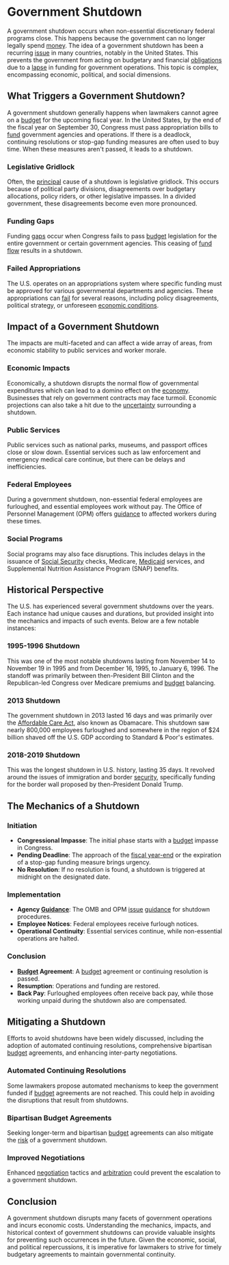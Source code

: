 # Government Shutdown

A government shutdown occurs when non-essential discretionary federal programs close. This happens because the government can no longer legally spend [money](../m/money.md). The idea of a government shutdown has been a recurring [issue](../i/issue.md) in many countries, notably in the United States. This prevents the government from acting on budgetary and financial [obligations](../o/obligation.md) due to a [lapse](../l/lapse.md) in funding for government operations. This topic is complex, encompassing economic, political, and social dimensions.

## What Triggers a Government Shutdown?

A government shutdown generally happens when lawmakers cannot agree on a [budget](../b/budget.md) for the upcoming fiscal year. In the United States, by the end of the fiscal year on September 30, Congress must pass appropriation bills to [fund](../f/fund.md) government agencies and operations. If there is a deadlock, continuing resolutions or stop-gap funding measures are often used to buy time. When these measures aren't passed, it leads to a shutdown.

### Legislative Gridlock

Often, the [principal](../p/principal.md) cause of a shutdown is legislative gridlock. This occurs because of political party divisions, disagreements over budgetary allocations, policy riders, or other legislative impasses. In a divided government, these disagreements become even more pronounced.

### Funding Gaps

Funding [gaps](../g/gap.md) occur when Congress fails to pass [budget](../b/budget.md) legislation for the entire government or certain government agencies. This ceasing of [fund flow](../f/fund_flow.md) results in a shutdown.

### Failed Appropriations

The U.S. operates on an appropriations system where specific funding must be approved for various governmental departments and agencies. These appropriations can [fail](../f/fail.md) for several reasons, including policy disagreements, political strategy, or unforeseen [economic conditions](../e/economic_conditions.md).

## Impact of a Government Shutdown

The impacts are multi-faceted and can affect a wide array of areas, from economic stability to public services and worker morale. 

### Economic Impacts

Economically, a shutdown disrupts the normal flow of governmental expenditures which can lead to a domino effect on the [economy](../e/economy.md). Businesses that rely on government contracts may face turmoil. Economic projections can also take a hit due to the [uncertainty](../u/uncertainty_in_trading.md) surrounding a shutdown.

### Public Services

Public services such as national parks, museums, and passport offices close or slow down. Essential services such as law enforcement and emergency medical care continue, but there can be delays and inefficiencies.

### Federal Employees

During a government shutdown, non-essential federal employees are furloughed, and essential employees work without pay. The Office of Personnel Management (OPM) offers [guidance](../g/guidance.md) to affected workers during these times.

### Social Programs

Social programs may also face disruptions. This includes delays in the issuance of [Social Security](../s/social_security.md) checks, Medicare, [Medicaid](../m/medicaid.md) services, and Supplemental Nutrition Assistance Program (SNAP) benefits.

## Historical Perspective

The U.S. has experienced several government shutdowns over the years. Each instance had unique causes and durations, but provided insight into the mechanics and impacts of such events. Below are a few notable instances:

### 1995-1996 Shutdown

This was one of the most notable shutdowns lasting from November 14 to November 19 in 1995 and from December 16, 1995, to January 6, 1996. The standoff was primarily between then-President Bill Clinton and the Republican-led Congress over Medicare premiums and [budget](../b/budget.md) balancing.

### 2013 Shutdown

The government shutdown in 2013 lasted 16 days and was primarily over the [Affordable Care Act](../a/affordable_care_act.md), also known as Obamacare. This shutdown saw nearly 800,000 employees furloughed and somewhere in the region of $24 billion shaved off the U.S. GDP according to Standard & Poor's estimates.

### 2018-2019 Shutdown

This was the longest shutdown in U.S. history, lasting 35 days. It revolved around the issues of immigration and border [security](../s/security.md), specifically funding for the border wall proposed by then-President Donald Trump.

## The Mechanics of a Shutdown

### Initiation

- **Congressional Impasse**: The initial phase starts with a [budget](../b/budget.md) impasse in Congress.
- **Pending Deadline**: The approach of the [fiscal year-end](../f/fiscal_year-end.md) or the expiration of a stop-gap funding measure brings urgency.
- **No Resolution**: If no resolution is found, a shutdown is triggered at midnight on the designated date.

### Implementation

- **Agency [Guidance](../g/guidance.md)**: The OMB and OPM [issue](../i/issue.md) [guidance](../g/guidance.md) for shutdown procedures.
- **Employee Notices**: Federal employees receive furlough notices.
- **Operational Continuity**: Essential services continue, while non-essential operations are halted.

### Conclusion

- **[Budget](../b/budget.md) Agreement**: A [budget](../b/budget.md) agreement or continuing resolution is passed.
- **Resumption**: Operations and funding are restored.
- **Back Pay**: Furloughed employees often receive back pay, while those working unpaid during the shutdown also are compensated.

## Mitigating a Shutdown

Efforts to avoid shutdowns have been widely discussed, including the adoption of automated continuing resolutions, comprehensive bipartisan [budget](../b/budget.md) agreements, and enhancing inter-party negotiations. 

### Automated Continuing Resolutions

Some lawmakers propose automated mechanisms to keep the government funded if [budget](../b/budget.md) agreements are not reached. This could help in avoiding the disruptions that result from shutdowns.

### Bipartisan Budget Agreements

Seeking longer-term and bipartisan [budget](../b/budget.md) agreements can also mitigate the [risk](../r/risk.md) of a government shutdown.

### Improved Negotiations

Enhanced [negotiation](../n/negotiation.md) tactics and [arbitration](../a/arbitration.md) could prevent the escalation to a government shutdown. 

## Conclusion

A government shutdown disrupts many facets of government operations and incurs economic costs. Understanding the mechanics, impacts, and historical context of government shutdowns can provide valuable insights for preventing such occurrences in the future. Given the economic, social, and political repercussions, it is imperative for lawmakers to strive for timely budgetary agreements to maintain governmental continuity.